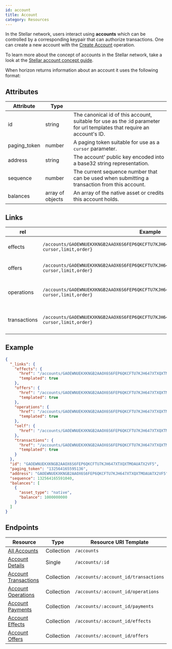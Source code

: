```yaml
---
id: account
title: Account
category: Resources
---
```


In the Stellar network, users interact using **accounts** which can be controlled by a corresponding keypair that can authorize transactions. One can create a new account with the [Create Account]() operation.

To learn more about the concept of accounts in the Stellar network, take a look at the [Stellar account concept guide][concept_account].

When horizon returns information about an account it uses the following format:

## Attributes
| Attribute    | Type             |                                                                                                                        |
|--------------|------------------|------------------------------------------------------------------------------------------------------------------------|
| id           | string           | The canonical id of this account, suitable for use as the :id parameter for url templates that require an account's ID. |
| paging_token | number           | A paging token suitable for use as a `cursor` parameter.                                                                |
| address      | string           | The account' public key encoded into a base32 string representation.                                                    |
| sequence     | number           | The current sequence number that can be used when submitting a transaction from this account.                           |
| balances     | array of objects | An array of the native asset or credits this account holds.                                                          |

## Links
| rel          | Example                                                                                           | Description                                                | `templated` |
|--------------|---------------------------------------------------------------------------------------------------|------------------------------------------------------------|-------------|
| effects      | `/accounts/GAOEWNUEKXKNGB2AAOX6S6FEP6QKCFTU7KJH647XTXQXTMOAUATX2VF5/effects/{?cursor,limit,order}`      | The [effects](effect.md) related to this account           | true        |
| offers       | `/accounts/GAOEWNUEKXKNGB2AAOX6S6FEP6QKCFTU7KJH647XTXQXTMOAUATX2VF5/offers/{?cursor,limit,order}`       | The [offers](offer.md) related to this account             | true        |
| operations   | `/accounts/GAOEWNUEKXKNGB2AAOX6S6FEP6QKCFTU7KJH647XTXQXTMOAUATX2VF5/operations/{?cursor,limit,order}`   | The [operations](operation.md) related to this account     | true        |
| transactions | `/accounts/GAOEWNUEKXKNGB2AAOX6S6FEP6QKCFTU7KJH647XTXQXTMOAUATX2VF5/transactions/{?cursor,limit,order}` | The [transactions](transaction.md) related to this account | true        |


## Example

```json
{
  "_links": {
    "effects": {
      "href": "/accounts/GAOEWNUEKXKNGB2AAOX6S6FEP6QKCFTU7KJH647XTXQXTMOAUATX2VF5/effects/{?cursor,limit,order}",
      "templated": true
    },
    "offers": {
      "href": "/accounts/GAOEWNUEKXKNGB2AAOX6S6FEP6QKCFTU7KJH647XTXQXTMOAUATX2VF5/offers/{?cursor,limit,order}",
      "templated": true
    },
    "operations": {
      "href": "/accounts/GAOEWNUEKXKNGB2AAOX6S6FEP6QKCFTU7KJH647XTXQXTMOAUATX2VF5/operations/{?cursor,limit,order}",
      "templated": true
    },
    "self": {
      "href": "/accounts/GAOEWNUEKXKNGB2AAOX6S6FEP6QKCFTU7KJH647XTXQXTMOAUATX2VF5"
    },
    "transactions": {
      "href": "/accounts/GAOEWNUEKXKNGB2AAOX6S6FEP6QKCFTU7KJH647XTXQXTMOAUATX2VF5/transactions/{?cursor,limit,order}",
      "templated": true
    }
  },
  "id": "GAOEWNUEKXKNGB2AAOX6S6FEP6QKCFTU7KJH647XTXQXTMOAUATX2VF5",
  "paging_token": "132564165595136",
  "address": "GAOEWNUEKXKNGB2AAOX6S6FEP6QKCFTU7KJH647XTXQXTMOAUATX2VF5",
  "sequence": 132564165591040,
  "balances": [
    {
      "asset_type": "native",
      "balance": 1000000000
    }
  ]
}
```

## Endpoints

| Resource                 | Type       | Resource URI Template                |
|--------------------------|------------|--------------------------------------|
| [All Accounts][]         | Collection | `/accounts`                          |
| [Account Details][]      | Single     | `/accounts/:id`                      |
| [Account Transactions][] | Collection | `/accounts/:account_id/transactions` |
| [Account Operations][]   | Collection | `/accounts/:account_id/operations`   |
| [Account Payments][]     | Collection | `/accounts/:account_id/payments`     |
| [Account Effects][]      | Collection | `/accounts/:account_id/effects`      |
| [Account Offers][]       | Collection | `/accounts/:account_id/offers`       |



[All Accounts]: ../endpoint/accounts_all.md
[Account Details]: ../endpoint/accounts_single.md
[Account Transactions]: ../endpoint/transactions_for_account.md
[Account Operations]: ../endpoint/operations_for_account.md
[Account Payments]: ../endpoint/payments_for_account.md
[Account Effects]: ../endpoint/effects_for_account.md
[Account Offers]: ../endpoint/offers_for_account.md

[effects]: ./effects.md
[offers]: ./offer.md
[operations]: ./operation.md
[transactions]: ./transaction.md
[concept_account]: https://github.com/stellar/docs/tree/master/docs/account.md
